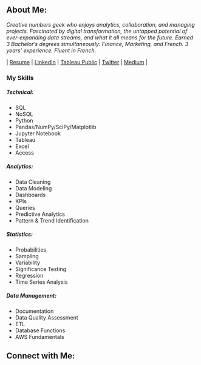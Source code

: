 ## About Me:

_Creative numbers geek who enjoys analytics, collaboration, and managing projects. Fascinated by digital transformation, the untapped potential of ever-expanding data streams, and what it all means for the future. Earned 3 Bachelor’s degrees simultaneously: Finance, Marketing, and French. 3 years’ experience. Fluent in French._ 

| [Resume](https://1drv.ms/w/s!Ao-WhwTvbd-qzCavGNoU0gxuBobf?e=MDs6xF) | [LinkedIn](https://www.linkedin.com/in/jonathanmatsen/) | [Tableau Public](https://public.tableau.com/profile/jonathan.matsen#!/) | [Twitter](https://twitter.com/jonathanmatsen) | [Medium](https://medium.com/@jonathanmatsen) | 


### My Skills 

##### Technical: 
- SQL
- NoSQL
- Python 
- Pandas/NumPy/SciPy/Matplotlib
- Jupyter Notebook
- Tableau
- Excel
- Access
 
##### Analytics: 
- Data Cleaning 
- Data Modeling 
- Dashboards 
- KPIs 
- Queries
- Predictive Analytics
- Pattern & Trend Identification

##### Statistics: 
- Probabilities
- Sampling
- Variability
- Significance Testing
- Regression
- Time Series Analysis

##### Data Management: 
- Documentation
- Data Quality Assessment
- ETL
- Database Functions
- AWS Fundamentals

## Connect with Me:

#### 



